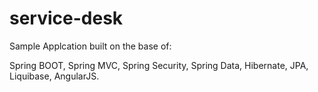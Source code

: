 # service-desk

Sample Applcation built on the base of:

Spring BOOT, 
Spring MVC, 
Spring Security, 
Spring Data, 
Hibernate, 
JPA, 
Liquibase, 
AngularJS.
